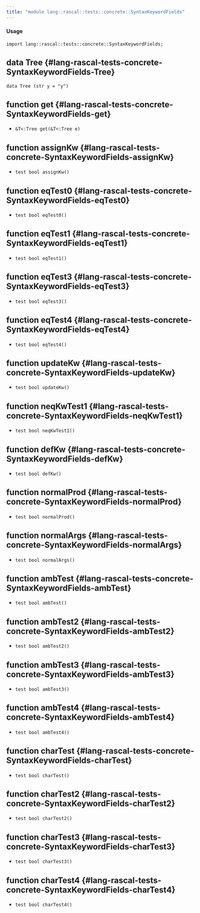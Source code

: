 ```yaml
---
title: "module lang::rascal::tests::concrete::SyntaxKeywordFields"
---
```


#### Usage

`import lang::rascal::tests::concrete::SyntaxKeywordFields;`


## data Tree {#lang-rascal-tests-concrete-SyntaxKeywordFields-Tree}

```rascal
data Tree (str y = "y")
```

## function get {#lang-rascal-tests-concrete-SyntaxKeywordFields-get}

* ``&T<:Tree get(&T<:Tree e)``

## function assignKw {#lang-rascal-tests-concrete-SyntaxKeywordFields-assignKw}

* ``test bool assignKw()``

## function eqTest0 {#lang-rascal-tests-concrete-SyntaxKeywordFields-eqTest0}

* ``test bool eqTest0()``

## function eqTest1 {#lang-rascal-tests-concrete-SyntaxKeywordFields-eqTest1}

* ``test bool eqTest1()``

## function eqTest3 {#lang-rascal-tests-concrete-SyntaxKeywordFields-eqTest3}

* ``test bool eqTest3()``

## function eqTest4 {#lang-rascal-tests-concrete-SyntaxKeywordFields-eqTest4}

* ``test bool eqTest4()``

## function updateKw {#lang-rascal-tests-concrete-SyntaxKeywordFields-updateKw}

* ``test bool updateKw()``

## function neqKwTest1 {#lang-rascal-tests-concrete-SyntaxKeywordFields-neqKwTest1}

* ``test bool neqKwTest1()``

## function defKw {#lang-rascal-tests-concrete-SyntaxKeywordFields-defKw}

* ``test bool defKw()``

## function normalProd {#lang-rascal-tests-concrete-SyntaxKeywordFields-normalProd}

* ``test bool normalProd()``

## function normalArgs {#lang-rascal-tests-concrete-SyntaxKeywordFields-normalArgs}

* ``test bool normalArgs()``

## function ambTest {#lang-rascal-tests-concrete-SyntaxKeywordFields-ambTest}

* ``test bool ambTest()``

## function ambTest2 {#lang-rascal-tests-concrete-SyntaxKeywordFields-ambTest2}

* ``test bool ambTest2()``

## function ambTest3 {#lang-rascal-tests-concrete-SyntaxKeywordFields-ambTest3}

* ``test bool ambTest3()``

## function ambTest4 {#lang-rascal-tests-concrete-SyntaxKeywordFields-ambTest4}

* ``test bool ambTest4()``

## function charTest {#lang-rascal-tests-concrete-SyntaxKeywordFields-charTest}

* ``test bool charTest()``

## function charTest2 {#lang-rascal-tests-concrete-SyntaxKeywordFields-charTest2}

* ``test bool charTest2()``

## function charTest3 {#lang-rascal-tests-concrete-SyntaxKeywordFields-charTest3}

* ``test bool charTest3()``

## function charTest4 {#lang-rascal-tests-concrete-SyntaxKeywordFields-charTest4}

* ``test bool charTest4()``

